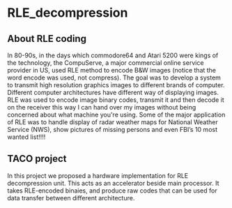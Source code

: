 # RLE_decompression
<h2>About RLE coding</h2>

In 80-90s, in the days which commodore64 and Atari 5200 were kings of the technology, the CompuServe, a major commercial online service provider in US, used RLE method to encode B&W images (notice that the word encode was used, not compress). The goal was to develop a system to transmit high resolution graphics images to different brands of computer. Different computer architectures have different way of displaying images. RLE was used to encode image binary codes, transmit it and then decode it on the receiver this way I can hand over my images without being concerned about what machine you're using. Some of the major application of RLE was to handle display of radar weather maps for National Weather Service (NWS), show pictures of missing persons and even FBI’s 10 most wanted list!!!!
<h2>TACO project</h2>
In this project we proposed a hardware implementation for RLE decompression unit. This acts as an accelerator beside main processor. It takes RLE-encoded binaies, and produce raw codes that can be used for data transfer between different architecture.
